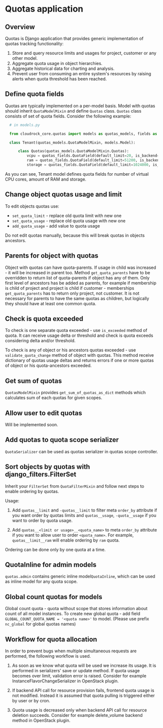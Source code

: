 # Quotas application

## Overview

Quotas is Django application that provides generic implementation of quotas tracking functionality:

1. Store and query resource limits and usages for project, customer or any other model.
1. Aggregate quota usage in object hierarchies.
1. Aggregate historical data for charting and analysis.
1. Prevent user from consuming an entire system's resources by
  raising alerts when quota threshold has been reached.

## Define quota fields

Quotas are typically implemented on a per-model basis.
Model with quotas should inherit ``QuotaModelMixin`` and define `Quotas` class.
`Quotas` class consists of set of quota fields. Consider the following example:

```python
  # in models.py

  from cloudrock_core.quotas import models as quotas_models, fields as quotas_fields

  class Tenant(quotas_models.QuotaModelMixin, models.Model):

      class Quotas(quotas_models.QuotaModelMixin.Quotas):
          vcpu = quotas_fields.QuotaField(default_limit=20, is_backend=True)
          ram = quotas_fields.QuotaField(default_limit=51200, is_backend=True)
          storage = quotas_fields.QuotaField(default_limit=1024000, is_backend=True)
```

As you can see, Tenant model defines quota fields for number of virtual CPU cores, amount of RAM and storage.

## Change object quotas usage and limit

To edit objects quotas use:

* ``set_quota_limit`` - replace old quota limit with new one
* ``set_quota_usage`` - replace old quota usage with new one
* ``add_quota_usage`` - add value to quota usage

Do not edit quotas manually, because this will break quotas in objects ancestors.

## Parents for object with quotas

Object with quotas can have quota-parents. If usage in child was increased - it will be increased in parent too.
Method ``get_quota_parents`` have to be overridden to return list of quota-parents if object has any of them.
Only first level of ancestors has be added as parents, for example if membership is child of project and project
is child if customer - memberships ``get_quota_parents`` has to return only project, not customer.
It is not necessary for parents to have the same quotas as children, but logically they should have at least one
common quota.

## Check is quota exceeded

To check is one separate quota exceeded - use ``is_exceeded`` method of quota. It can receive usage delta or
threshold and check is quota exceeds considering delta and/or threshold.

To check is any of object or his ancestors quotas exceeded - use ``validate_quota_change`` method of object with quotas.
This method receive dictionary of quotas usage deltas and returns errors if one or more quotas of object or his
quota-ancestors exceeded.

## Get sum of quotas

``QuotasModelMixin`` provides ``get_sum_of_quotas_as_dict`` methods which calculates sum of each quotas for given
scopes.

## Allow user to edit quotas

Will be implemented soon.

## Add quotas to quota scope serializer

``QuotaSerializer`` can be used as quotas serializer in quotas scope controller.

## Sort objects by quotas with django_filters.FilterSet

Inherit your ``FilterSet`` from ``QuotaFilterMixin`` and follow next steps to enable ordering by quotas.

Usage:

1. Add ``quotas__limit`` and ``-quotas__limit`` to filter meta ``order_by`` attribute
  if you want order by quotas limits and ``quotas__usage``, ``-quota__usage`` if you want to order by quota usage.

1. Add `quotas__<limit or usage>__<quota_name>` to meta `order_by` attribute if you want to allow user to order `<quota_name>`. For example, `quotas__limit__ram` will enable ordering by `ram` quota.

Ordering can be done only by one quota at a time.

## QuotaInline for admin models

``quotas.admin`` contains generic inline model``QuotaInline``, which can be used as inline model for any quota
scope.

## Global count quotas for models

Global count quota - quota without scope that stores information about count of all model instances.
To create new global quota - add field `GLOBAL_COUNT_QUOTA_NAME = '<quota name>'` to model.
(Please use prefix `nc_global` for global quotas names)

## Workflow for quota allocation

In order to prevent bugs when multiple simultaneous requests are performed, the following workflow is used.

1) As soon as we know what quota will be used we increase its usage.
  It is performed in serializers' save or update method.
  If quota usage becomes over limit, validation error is raised.
  Consider for example InstanceFlavorChangeSerializer in OpenStack plugin.

2) If backend API call for resource provision fails, frontend quota usage is not modified.
  Instead it is assumed that quota pulling is triggered either by user or by cron.

3) Quota usage is decreased only when backend API call for resource deletion succeeds.
  Consider for example delete_volume backend method in OpenStack plugin.
